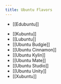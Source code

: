 ```yaml
---
title: Ubuntu Flavors
---
```


* [[Edubuntu]]
- [[Kubuntu]]
- [[Lubuntu]]
- [[Ubuntu Budgie]]
- [[Ubuntu Cinnamon]]
- [[Ubuntu Kylin]]
- [[Ubuntu Mate]]
- [[Ubuntu Studio]]
- [[Ubuntu Unity]]
- [[Xubuntu]]
